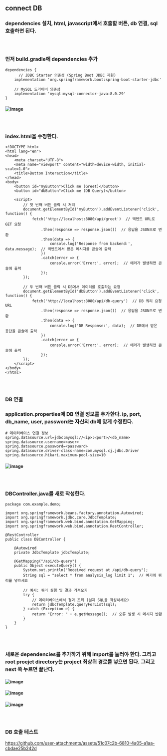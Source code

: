 ## connect DB
### dependencies 설치, html, javascript에서 호출할 버튼, db 연결, sql 호출하면 된다.
### <br/>

### 먼저 build.gradle에 dependencies 추가
```
dependencies {
	  // JDBC Starter 의존성 (Spring Boot JDBC 지원)
    implementation 'org.springframework.boot:spring-boot-starter-jdbc'

    // MySQL 드라이버 의존성
    implementation 'mysql:mysql-connector-java:8.0.29'
}
```
#### ![image](https://github.com/user-attachments/assets/bfc05217-6e67-49f3-aec0-30bd3f3d8e91)
### <br/>

### index.html을 수정한다. 
```
<!DOCTYPE html>
<html lang="en">
<head>
    <meta charset="UTF-8">
    <meta name="viewport" content="width=device-width, initial-scale=1.0">
    <title>Button Interaction</title>
</head>
<body>
    <button id="myButton">Click me (Greet)</button>
    <button id="dbButton">Click me (DB Query)</button>

    <script>
        // 첫 번째 버튼 클릭 시 처리
        document.getElementById('myButton').addEventListener('click', function() {
            fetch('http://localhost:8080/api/greet')  // 백엔드 URL로 GET 요청
                .then(response => response.json())  // 응답을 JSON으로 변환
                .then(data => {
                    console.log('Response from backend:', data.message);  // 백엔드에서 받은 메시지를 콘솔에 출력
                })
                .catch(error => {
                    console.error('Error:', error);  // 에러가 발생하면 콘솔에 출력
                });
        });

        // 두 번째 버튼 클릭 시 DB에서 데이터를 호출하는 요청
        document.getElementById('dbButton').addEventListener('click', function() {
            fetch('http://localhost:8080/api/db-query')  // DB 쿼리 요청 URL
                .then(response => response.json())  // 응답을 JSON으로 변환
                .then(data => {
                    console.log('DB Response:', data);  // DB에서 받은 응답을 콘솔에 출력
                })
                .catch(error => {
                    console.error('Error:', error);  // 에러가 발생하면 콘솔에 출력
                });
        });
    </script>
</body>
</html>
```
### <br/>

### DB 연결
### application.properties에 DB 연결 정보를 추가한다. ip, port, db_name, user, password는 자신의 db에 맞게 수정한다.
```
# 데이터베이스 연결 정보
spring.datasource.url=jdbc:mysql://<ip>:<port>/<db_name>
spring.datasource.username=<user>
spring.datasource.password=<password>
spring.datasource.driver-class-name=com.mysql.cj.jdbc.Driver
spring.datasource.hikari.maximum-pool-size=10
```
#### ![image](https://github.com/user-attachments/assets/7ef5451b-98a4-4a85-a6b6-87e4a861a468)
### <br/>

### DBController.java를 새로 작성한다.
```
package com.example.demo;

import org.springframework.beans.factory.annotation.Autowired;
import org.springframework.jdbc.core.JdbcTemplate;
import org.springframework.web.bind.annotation.GetMapping;
import org.springframework.web.bind.annotation.RestController;

@RestController
public class DBController {

    @Autowired
    private JdbcTemplate jdbcTemplate;

    @GetMapping("/api/db-query")
    public Object executeQuery() {
    	System.out.println("Received request at /api/db-query");
        String sql = "select * from analysis_log limit 1";  // 여기에 쿼리를 넣으세요
        
        // 예시: 쿼리 실행 및 결과 가져오기
        try {
            // 데이터베이스에서 결과 조회 (실제 SQL을 작성하세요)
            return jdbcTemplate.queryForList(sql);
        } catch (Exception e) {
            return "Error: " + e.getMessage();  // 오류 발생 시 메시지 반환
        }
    }
}

```
### <br/>

### 새로운 dependencies를 추가하기 위해 import를 눌러야 한다. 그리고 root proejct directory는 project 최상위 경로를 넣으면 된다. 그리고 next 쭉 누르면 끝난다.
#### ![image](https://github.com/user-attachments/assets/e8b261bb-5424-4681-a039-e6ea35829e82)
#### ![image](https://github.com/user-attachments/assets/334ca81e-65e7-4fef-a7f5-cb708ec59e0e)
#### ![image](https://github.com/user-attachments/assets/b6eea272-ec57-4955-b02c-4bdacc0b0506)
### <br/>

### DB 호출 테스트

https://github.com/user-attachments/assets/51c07c2b-6810-4a05-a1aa-cbdae25b242d


